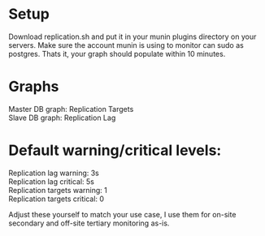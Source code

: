 # Setup

Download replication.sh and put it in your munin plugins directory on your servers. Make sure the account munin is using to monitor can sudo as postgres. Thats it, your graph should populate within 10 minutes.

# Graphs
Master DB graph: Replication Targets<br />
Slave DB graph: Replication Lag

# Default warning/critical levels:
Replication lag warning: 3s<br />
Replication lag critical: 5s<br />
Replication targets warning: 1<br />
Replication targets critical: 0<br />

Adjust these yourself to match your use case, I use them for on-site secondary and off-site tertiary monitoring as-is.
